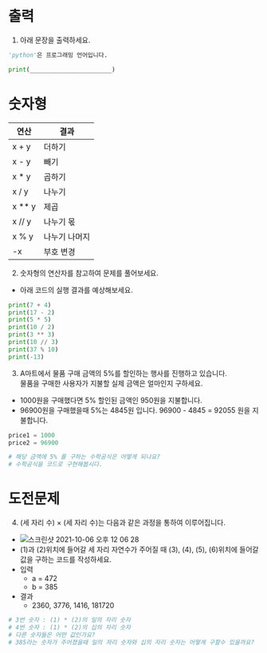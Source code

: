 # 출력

1. 아래 문장을 출력하세요.
```python
'python'은 프로그래밍 언어입니다.
```
```python
print(_______________________)
```


# 숫자형


|연산|결과|
|------|---|
|x + y|더하기|
|x - y|빼기|
|x * y|곱하기|
|x / y|나누기|
|x ** y|제곱|
|x // y|나누기 몫|
|x % y|나누기 나머지|
|-x|부호 변경|


2. 숫자형의 연산자를 참고하여 문제를 풀어보세요.
- 아래 코드의 실행 결과를 예상해보세요.
```python
print(7 + 4)
print(17 - 2)
print(5 * 5)
print(10 / 2)
print(3 ** 3)
print(10 // 3)
print(37 % 10)
print(-13)
```

3. A마트에서 물품 구매 금액의 5%를 할인하는 행사를 진행하고 있습니다.     
물품을 구매한 사용자가 지불할 실제 금액은 얼마인지 구하세요.     
- 1000원을 구매했다면 5% 할인된 금액인 950원을 지불합니다.    
- 96900원을 구매했을때 5%는 4845원 입니다. 96900 - 4845 = 92055 원을 지불합니다.
```python
price1 = 1000
price2 = 96900

# 해당 금액에 5% 를 구하는 수학공식은 어떻게 되나요?
# 수학공식을 코드로 구현해봅시다.
```


# 도전문제

4. (세 자리 수) × (세 자리 수)는 다음과 같은 과정을 통하여 이루어집니다.
  - ![스크린샷 2021-10-06 오후 12 06 28](https://user-images.githubusercontent.com/89170523/136134356-c2cc9c8f-3694-4061-a308-65b5cb04f0ff.png)
  - (1)과 (2)위치에 들어갈 세 자리 자연수가 주어질 때 (3), (4), (5), (6)위치에 들어갈 값을 구하는 코드를 작성하세요.
  - 입력
    - a = 472
    - b = 385
  - 결과
    - 2360, 3776, 1416, 181720
```python
# 3번 숫자 : (1) * (2)의 일의 자리 숫자
# 4번 숫자 : (1) * (2)의 십의 자리 숫자
# 다른 숫자들은 어떤 값인가요?
# 385라는 숫자가 주어졌을때 일의 자리 숫자와 십의 자리 숫자는 어떻게 구할수 있을까요?
```
